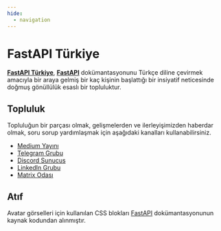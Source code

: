 ```yaml
---
hide:
  - navigation
---
```

# FastAPI Türkiye

[**FastAPI Türkiye**](https://hasansezertasan.github.io/fastapi-turkiye/), [**FastAPI**](https://fastapi.tiangolo.com/tr/) dokümantasyonunu Türkçe diline çevirmek amacıyla bir araya gelmiş bir kaç kişinin başlattığı bir insiyatif neticesinde doğmuş gönüllülük esaslı bir topluluktur.

## Topluluk

Topluluğun bir parçası olmak, gelişmelerden ve ilerleyişimizden haberdar olmak, soru sorup yardımlaşmak için aşağıdaki kanalları kullanabilirsiniz.

- [Medium Yayını](https://medium.com/fastapi-turkiye)
- [Telegram Grubu](https://t.me/fastapiturkiye)
- [Discord Sunucus](https://discord.gg/dPgCU2X9xB)
- [LinkedIn Grubu](https://www.linkedin.com/groups/9581611/)
- [Matrix Odası](https://matrix.to/#/#fastapi-turkiye:matrix.org)

## Atıf

Avatar görselleri için kullanılan CSS blokları [FastAPI] dokümantasyonunun kaynak kodundan alınmıştır.

[FastAPI]: https://github.com/tiangolo/fastapi
